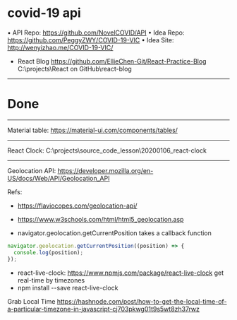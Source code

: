 # covid-19 api

• API Repo: https://github.com/NovelCOVID/API
• Idea Repo: https://github.com/PeggyZWY/COVID-19-VIC
• Idea Site: http://wenyizhao.me/COVID-19-VIC/

- React Blog
  https://github.com/EllieChen-Git/React-Practice-Blog
  C:\projects\React on GitHub\react-blog

---

# Done

---

Material table: https://material-ui.com/components/tables/

---

React Clock: C:\projects\source_code_lesson\20200106_react-clock

---

Geolocation API: https://developer.mozilla.org/en-US/docs/Web/API/Geolocation_API

Refs:

- https://flaviocopes.com/geolocation-api/
- https://www.w3schools.com/html/html5_geolocation.asp

- navigator.geolocation.getCurrentPosition takes a callback function

```javascript
navigator.geolocation.getCurrentPosition((position) => {
  console.log(position);
});
```

- react-live-clock: https://www.npmjs.com/package/react-live-clock
  get real-time by timezones
- npm install --save react-live-clock

Grab Local Time
https://hashnode.com/post/how-to-get-the-local-time-of-a-particular-timezone-in-javascript-cj703pkwg01t9s5wt8zh37rwz

```javascript
```

```javascript
```

```javascript
```

```javascript
```

```javascript
```

```javascript
```

```javascript
```

```javascript
```

```javascript
```

```javascript
```

```javascript
```

```javascript
```

```javascript
```

```javascript
```
